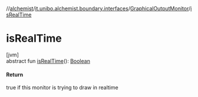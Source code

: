 //[alchemist](../../../index.md)/[it.unibo.alchemist.boundary.interfaces](../index.md)/[GraphicalOutputMonitor](index.md)/[isRealTime](is-real-time.md)

# isRealTime

[jvm]\
abstract fun [isRealTime](is-real-time.md)(): [Boolean](https://kotlinlang.org/api/latest/jvm/stdlib/kotlin/-boolean/index.html)

#### Return

true if this monitor is trying to draw in realtime
